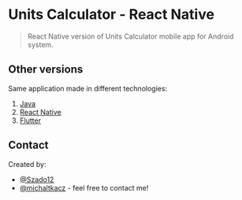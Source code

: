 # Units Calculator - React Native

> React Native version of Units Calculator mobile app for Android system.

## Other versions

Same application made in different technologies:

1. [Java](https://github.com/michaltkacz/units-calculator-java)
2. [React Native](https://github.com/michaltkacz/units-calculator-react-native)
3. [Flutter](https://github.com/Szado12/units-calculator-flutter)

## Contact

Created by:

- [@Szado12](https://github.com/Szado12)
- [@michaltkacz](https://github.com/michaltkacz) - feel free to contact me!
